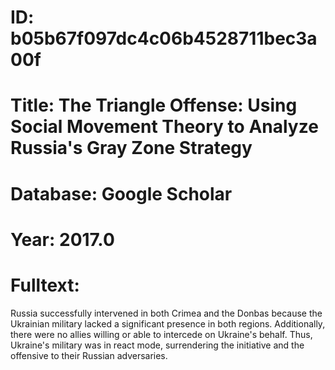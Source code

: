 # ID: b05b67f097dc4c06b4528711bec3a00f
# Title: The Triangle Offense: Using Social Movement Theory to Analyze Russia's Gray Zone Strategy
# Database: Google Scholar
# Year: 2017.0
# Fulltext:
Russia successfully intervened in both Crimea and the Donbas because the Ukrainian military lacked a significant presence in both regions.
Additionally, there were no allies willing or able to intercede on Ukraine's behalf.
Thus, Ukraine's military was in react mode, surrendering the initiative and the offensive to their Russian adversaries.